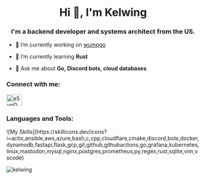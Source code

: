 <h1 align="center">Hi 👋, I'm Kelwing</h1>
<h3 align="center">I'm a backend developer and systems architect from the US.</h3>

- 🔭 I’m currently working on [wumpgo](https://github.com/Kelwing/wumpgo)

- 🌱 I’m currently learning **Rust**

- 💬 Ask me about **Go, Discord bots, cloud databases**

<h3 align="left">Connect with me:</h3>
<p align="left">
<a href="https://discord.gg/e5vqDDT" target="blank"><img align="center" src="https://raw.githubusercontent.com/rahuldkjain/github-profile-readme-generator/master/src/images/icons/Social/discord.svg" alt="e5vqDDT" height="30" width="40" /></a>
</p>

<h3 align="left">Languages and Tools:</h3>
![My Skills](https://skillicons.dev/icons?i=actix,ansible,aws,azure,bash,c,cpp,cloudflare,cmake,discord,bots,docker,dynamodb,fastapi,flask,gcp,git,github,githubactions,go,grafana,kubernetes,linux,mastodon,mysql,nginx,postgres,prometheus,py,regex,rust,sqlite,vim,vscode)

<p><img align="center" src="https://github-readme-stats.vercel.app/api/top-langs?username=kelwing&show_icons=true&locale=en&layout=compact" alt="kelwing" /></p>

